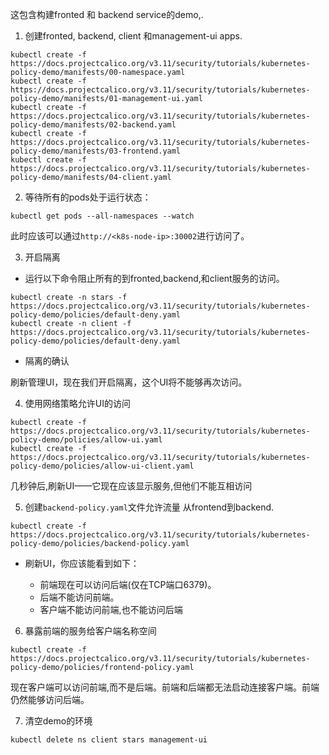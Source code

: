 这包含构建fronted 和 backend service的demo,.

1. 创建fronted, backend, client 和management-ui apps.

```shell
kubectl create -f https://docs.projectcalico.org/v3.11/security/tutorials/kubernetes-policy-demo/manifests/00-namespace.yaml
kubectl create -f https://docs.projectcalico.org/v3.11/security/tutorials/kubernetes-policy-demo/manifests/01-management-ui.yaml
kubectl create -f https://docs.projectcalico.org/v3.11/security/tutorials/kubernetes-policy-demo/manifests/02-backend.yaml
kubectl create -f https://docs.projectcalico.org/v3.11/security/tutorials/kubernetes-policy-demo/manifests/03-frontend.yaml
kubectl create -f https://docs.projectcalico.org/v3.11/security/tutorials/kubernetes-policy-demo/manifests/04-client.yaml
```

2. 等待所有的pods处于运行状态：

```shell
kubectl get pods --all-namespaces --watch
```

此时应该可以通过`http://<k8s-node-ip>:30002`进行访问了。

3. 开启隔离

- 运行以下命令阻止所有的到fronted,backend,和client服务的访问。

```shell
kubectl create -n stars -f https://docs.projectcalico.org/v3.11/security/tutorials/kubernetes-policy-demo/policies/default-deny.yaml
kubectl create -n client -f https://docs.projectcalico.org/v3.11/security/tutorials/kubernetes-policy-demo/policies/default-deny.yaml
```

- 隔离的确认

刷新管理UI，现在我们开启隔离，这个UI将不能够再次访问。

4. 使用网络策略允许UI的访问

```shell
kubectl create -f https://docs.projectcalico.org/v3.11/security/tutorials/kubernetes-policy-demo/policies/allow-ui.yaml
kubectl create -f https://docs.projectcalico.org/v3.11/security/tutorials/kubernetes-policy-demo/policies/allow-ui-client.yaml
```

几秒钟后,刷新UI——它现在应该显示服务,但他们不能互相访问

5. 创建`backend-policy.yaml`文件允许流量 从frontend到backend.

```shell
kubectl create -f https://docs.projectcalico.org/v3.11/security/tutorials/kubernetes-policy-demo/policies/backend-policy.yaml
```

- 刷新UI，你应该能看到如下：

	- 前端现在可以访问后端(仅在TCP端口6379)。
	- 后端不能访问前端。
	- 客户端不能访问前端,也不能访问后端

6. 暴露前端的服务给客户端名称空间

```shell
kubectl create -f https://docs.projectcalico.org/v3.11/security/tutorials/kubernetes-policy-demo/policies/frontend-policy.yaml
```

现在客户端可以访问前端,而不是后端。前端和后端都无法启动连接客户端。前端仍然能够访问后端。

7. 清空demo的环境

```shell
kubectl delete ns client stars management-ui
```